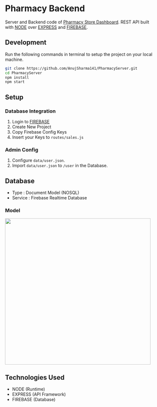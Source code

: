 # Pharmacy Backend

 Server and Backend code of [Pharmacy Store Dashboard](https://github.com/AnujSharma141/PharmacyDashboard). REST API built with [NODE](https://nodejs.org/) over [EXPRESS](https://expressjs.com/) and [FIREBASE](https://firebase.google.com/).


## Development
Run the following commands in terminal to setup the project on your local machine.

```bash 
git clone https://github.com/AnujSharma141/PharmacyServer.git
cd PharmacyServer
npm install
npm start
```

## Setup

### Database Integration

1. Login to [FIREBASE](https://firebase.google.com/)
2. Create New Project
3. Copy Firebase Config Keys
4. Insert your Keys to `routes/sales.js`

### Admin Config
1. Configure `data/user.json`.
2. Import `data/user.json` to `/user` in the Database.

## Database

* Type : Document Model (NOSQL)
* Service : Firebase Realtime Database
 
### Model
<img src="https://i.ibb.co/BZ1GZB7/Screenshot-2020-12-22-024346.jpg" width="480">


## Technologies Used

* NODE (Runtime)
* EXPRESS (API Framework)
* FIREBASE (Database)
